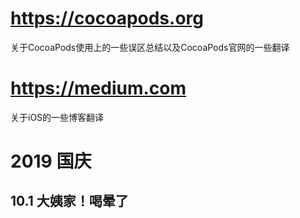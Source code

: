 # https://cocoapods.org
关于CocoaPods使用上的一些误区总结以及CocoaPods官网的一些翻译

# https://medium.com
关于iOS的一些博客翻译

# 2019 国庆
## 10.1 大姨家！喝晕了
